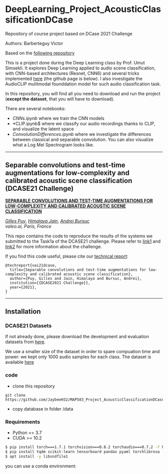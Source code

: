 # DeepLearning_Project_AcousticClassificationDCase
Repository of course project based on DCase 2021 Challenge

Authors: Barberteguy Victor


Based on the [following repository](https://github.com/dataflowr/Project-Acoustic-Scene-Classification-DCASE.git) 

This is a project done during the Deep Learning class by Prof. Umut Simsekli. It explores Deep Learning applied to audio scene classification, with CNN-based architectures (Resnet, CNN6) and several tricks implemented [here](https://arxiv.org/abs/2105.13734) (the github page is below). I also investigate the AudioCLIP mulitmodal founddation model for such audio classification task.

In this repository, you will find all you need to download and run the project (**except the dataset**, that you will have to download).

There are several notebooks:
- *CNNs.ipynb* where we train the CNN models
- *CLIP.ipynb$ where we classify our audio recordings thanks to CLIP, and visualize the latent space
- *ConvolutionDifferences.ipynb* where we investigate the differences between classical and separable convolution. You can also visualize what a Log Mel Spectrogram looks like.


-----------------
## Separable convolutions and test-time augmentations for low-complexity and calibrated acoustic scene classification (DCASE21 Challenge)

[**SEPARABLE CONVOLUTIONS AND TEST-TIME AUGMENTATIONS FOR LOW-COMPLEXITY AND CALIBRATED ACOUSTIC SCENE CLASSIFICATION**]() 

[*Gilles Puy*](https://sites.google.com/site/puygilles/home),
[*Himalaya Jain*](https://himalayajain.github.io/),
[*Andrei Bursuc*](https://abursuc.github.io/)  
*valeo.ai, Paris, France*

This repo contains the code to reproduce the results of the systems we submitted to the Task1a of the DCASE21 challenge. 
Please refer to [link1](http://dcase.community/challenge2021/task-acoustic-scene-classification#subtask-a) and 
[link2](https://arxiv.org/abs/2105.13734) for more information about the challenge.


If you find this code useful, please cite our [technical report]():
```
@techreport{vai21dcase,
  title={Separable convolutions and test-time augmentations for low-complexity and calibrated acoustic scene classification},
  author={Puy, Gilles and Jain, Himalaya and Bursuc, Andrei},
  institution={{DCASE2021 Challenge}},
  year={2021},
}
```
-----------------



## Installation
 
### DCASE21 Datasets
If not already done, please download the development and evaluation datasets from
[here](http://dcase.community/challenge2021/task-acoustic-scene-classification#download). 

We use a smaller size of the dataset in order to spare compuation time and power: we kept only 1000 audio samples for each class. The dataset is available [here](https://filesender.renater.fr/?s=download&token=7da7d036-7eb4-4323-8ea1-905aa581fa89)


### code

 * clone this repository

```
git clone https://github.com/JaybeeH32/MAP583_Project_AcousticClassificationDCase.git
```

 * copy database  in folder /data 


### Requirements 
* Python == 3.7
* CUDA >= 10.2
```bash
$ pip install torch===1.7.1 torchvision===0.8.2 torchaudio===0.7.2 -f https://download.pytorch.org/whl/torch_stable.html
$ pip install tqdm scikit-learn tensorboard pandas pyaml torchlibrosa
$ apt install -y libsndfile1
```


you can use a conda environment:

```

```
